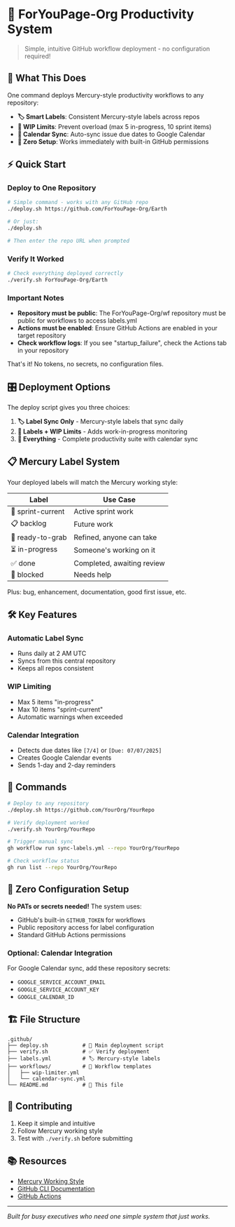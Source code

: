 # 🚀 ForYouPage-Org Productivity System

> Simple, intuitive GitHub workflow deployment - no configuration required!

## 🎯 What This Does

One command deploys Mercury-style productivity workflows to any repository:
- **🏷️ Smart Labels**: Consistent Mercury-style labels across repos
- **🚦 WIP Limits**: Prevent overload (max 5 in-progress, 10 sprint items)
- **📅 Calendar Sync**: Auto-sync issue due dates to Google Calendar
- **🤖 Zero Setup**: Works immediately with built-in GitHub permissions

## ⚡ Quick Start

### Deploy to One Repository

```bash
# Simple command - works with any GitHub repo
./deploy.sh https://github.com/ForYouPage-Org/Earth

# Or just:
./deploy.sh

# Then enter the repo URL when prompted
```

### Verify It Worked

```bash
# Check everything deployed correctly
./verify.sh ForYouPage-Org/Earth
```

### Important Notes

- **Repository must be public**: The ForYouPage-Org/wf repository must be public for workflows to access labels.yml
- **Actions must be enabled**: Ensure GitHub Actions are enabled in your target repository
- **Check workflow logs**: If you see "startup_failure", check the Actions tab in your repository

That's it! No tokens, no secrets, no configuration files.

## 🎛️ Deployment Options

The deploy script gives you three choices:

1. **🏷️ Label Sync Only** - Mercury-style labels that sync daily
2. **🚦 Labels + WIP Limits** - Adds work-in-progress monitoring  
3. **📅 Everything** - Complete productivity suite with calendar sync

## 📋 Mercury Label System

Your deployed labels will match the Mercury working style:

| Label | Use Case | 
|-------|----------|
| 🎯 sprint-current | Active sprint work |
| 📋 backlog | Future work |
| 🚀 ready-to-grab | Refined, anyone can take |
| ⏳ in-progress | Someone's working on it |
| ✅ done | Completed, awaiting review |
| 🚨 blocked | Needs help |

Plus: bug, enhancement, documentation, good first issue, etc.

## 🛠️ Key Features

### Automatic Label Sync
- Runs daily at 2 AM UTC
- Syncs from this central repository
- Keeps all repos consistent

### WIP Limiting
- Max 5 items "in-progress" 
- Max 10 items "sprint-current"
- Automatic warnings when exceeded

### Calendar Integration
- Detects due dates like `[7/4]` or `[Due: 07/07/2025]`
- Creates Google Calendar events
- Sends 1-day and 2-day reminders

## 🔧 Commands

```bash
# Deploy to any repository
./deploy.sh https://github.com/YourOrg/YourRepo

# Verify deployment worked
./verify.sh YourOrg/YourRepo

# Trigger manual sync
gh workflow run sync-labels.yml --repo YourOrg/YourRepo

# Check workflow status
gh run list --repo YourOrg/YourRepo
```

## 🎉 Zero Configuration Setup

**No PATs or secrets needed!** The system uses:
- GitHub's built-in `GITHUB_TOKEN` for workflows
- Public repository access for label configuration
- Standard GitHub Actions permissions

### Optional: Calendar Integration

For Google Calendar sync, add these repository secrets:
- `GOOGLE_SERVICE_ACCOUNT_EMAIL`
- `GOOGLE_SERVICE_ACCOUNT_KEY`  
- `GOOGLE_CALENDAR_ID`

## 🏗️ File Structure

```
.github/
├── deploy.sh           # 🚀 Main deployment script
├── verify.sh           # ✅ Verify deployment
├── labels.yml          # 🏷️ Mercury-style labels
├── workflows/          # 📁 Workflow templates
│   ├── wip-limiter.yml
│   └── calendar-sync.yml
└── README.md           # 📖 This file
```

## 🤝 Contributing

1. Keep it simple and intuitive
2. Follow Mercury working style
3. Test with `./verify.sh` before submitting

## 📚 Resources

- [Mercury Working Style](https://github.com/MARX1108/Mercury/issues/1)
- [GitHub CLI Documentation](https://cli.github.com/)
- [GitHub Actions](https://docs.github.com/actions)

---

*Built for busy executives who need one simple system that just works.*